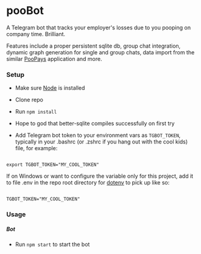 # pooBot

A Telegram bot that tracks your employer's losses due to you pooping on company time. Brilliant.

Features include a proper persistent sqlite db, group chat integration, dynamic graph generation for single and group chats, data import from the similar [PooPays](https://play.google.com/store/apps/details?id=com.skiily.www.poopays&hl=en) application and more.
  
### Setup

- Make sure [Node](https://nodejs.org/) is installed

- Clone repo

- Run `npm install`

- Hope to god that better-sqlite compiles successfully on first try

- Add Telegram bot token to your environment vars as `TGBOT_TOKEN`, typically in your .bashrc (or .zshrc if you hang out with the cool kids) file, for example:

```

export TGBOT_TOKEN="MY_COOL_TOKEN"

```

If on Windows or want to configure the variable only for this project, add it to file .env in the repo root directory for [dotenv](https://github.com/motdotla/dotenv) to pick up like so:

```

TGBOT_TOKEN="MY_COOL_TOKEN"

```

### Usage

##### Bot

- Run `npm start` to start the bot